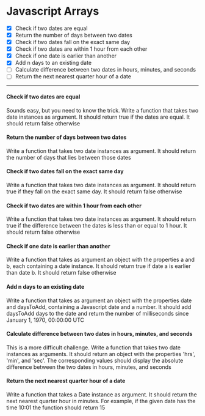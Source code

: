 # Javascript Arrays

- [x] Check if two dates are equal
- [x] Return the number of days between two dates
- [x] Check if two dates fall on the exact same day
- [x] Check if two dates are within 1 hour from each other
- [x] Check if one date is earlier than another
- [x] Add n days to an existing date
- [ ] Calculate difference between two dates in hours, minutes, and seconds
- [ ] Return the next nearest quarter hour of a date

***

#### Check if two dates are equal
Sounds easy, but you need to know the trick. Write a function that takes two date instances as argument. It should return true if the dates are equal. It should return false otherwise

#### Return the number of days between two dates
Write a function that takes two date instances as argument. It should return the number of days that lies between those dates

#### Check if two dates fall on the exact same day
Write a function that takes two date instances as argument. It should return true if they fall on the exact same day. It should return false otherwise

#### Check if two dates are within 1 hour from each other
Write a function that takes two date instances as argument. It should return true if the difference between the dates is less than or equal to 1 hour. It should return false otherwise

#### Check if one date is earlier than another
Write a function that takes as argument an object with the properties a and b, each containing a date instance. It should return true if date a is earlier than date b. It should return false otherwise

#### Add n days to an existing date
Write a function that takes as argument an object with the properties date and daysToAdd, containing a Javascript date and a number. It should add daysToAdd days to the date and return the number of milliseconds since January 1, 1970, 00:00:00 UTC

#### Calculate difference between two dates in hours, minutes, and seconds
This is a more difficult challenge. Write a function that takes two date instances as arguments. It should return an object with the properties 'hrs', 'min', and 'sec'. The corresponding values should display the absolute difference between the two dates in hours, minutes, and seconds

#### Return the next nearest quarter hour of a date
Write a function that takes a Date instance as argument. It should return the next nearest quarter hour in minutes. For example, if the given date has the time 10:01 the function should return 15

